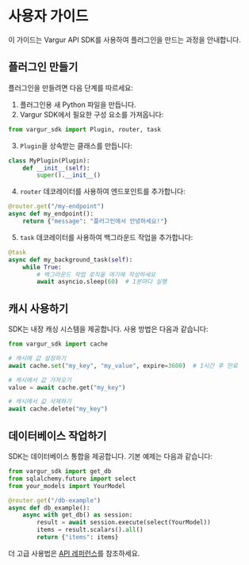 # 사용자 가이드

이 가이드는 Vargur API SDK를 사용하여 플러그인을 만드는 과정을 안내합니다.

## 플러그인 만들기

플러그인을 만들려면 다음 단계를 따르세요:

1. 플러그인용 새 Python 파일을 만듭니다.
2. Vargur SDK에서 필요한 구성 요소를 가져옵니다:

```python
from vargur_sdk import Plugin, router, task
```

3. `Plugin`을 상속받는 클래스를 만듭니다:

```python
class MyPlugin(Plugin):
    def __init__(self):
        super().__init__()
```

4. `router` 데코레이터를 사용하여 엔드포인트를 추가합니다:

```python
@router.get("/my-endpoint")
async def my_endpoint():
    return {"message": "플러그인에서 안녕하세요!"}
```

5. `task` 데코레이터를 사용하여 백그라운드 작업을 추가합니다:

```python
@task
async def my_background_task(self):
    while True:
        # 백그라운드 작업 로직을 여기에 작성하세요
        await asyncio.sleep(60)  # 1분마다 실행
```

## 캐시 사용하기

SDK는 내장 캐싱 시스템을 제공합니다. 사용 방법은 다음과 같습니다:

```python
from vargur_sdk import cache

# 캐시에 값 설정하기
await cache.set("my_key", "my_value", expire=3600)  # 1시간 후 만료

# 캐시에서 값 가져오기
value = await cache.get("my_key")

# 캐시에서 값 삭제하기
await cache.delete("my_key")
```

## 데이터베이스 작업하기

SDK는 데이터베이스 통합을 제공합니다. 기본 예제는 다음과 같습니다:

```python
from vargur_sdk import get_db
from sqlalchemy.future import select
from your_models import YourModel

@router.get("/db-example")
async def db_example():
    async with get_db() as session:
        result = await session.execute(select(YourModel))
        items = result.scalars().all()
        return {"items": items}
```

더 고급 사용법은 [API 레퍼런스](api-reference.md)를 참조하세요.